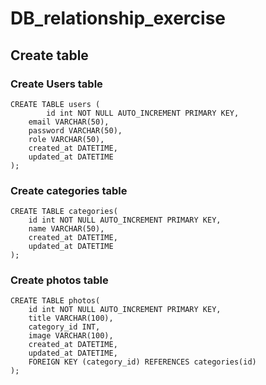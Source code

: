 # DB_relationship_exercise

## Create table

### Create Users table
```
CREATE TABLE users (
    	id int NOT NULL AUTO_INCREMENT PRIMARY KEY,
	email VARCHAR(50),
	password VARCHAR(50),
	role VARCHAR(50),
	created_at DATETIME,
	updated_at DATETIME     
);
```
### Create categories table 
```
CREATE TABLE categories(
	id int NOT NULL AUTO_INCREMENT PRIMARY KEY,
	name VARCHAR(50),
	created_at DATETIME,
	updated_at DATETIME 
);
```
### Create photos table
```
CREATE TABLE photos(
	id int NOT NULL AUTO_INCREMENT PRIMARY KEY,
	title VARCHAR(100),
	category_id INT,
	image VARCHAR(100),
	created_at DATETIME,
	updated_at DATETIME,
	FOREIGN KEY (category_id) REFERENCES categories(id)
);
```
